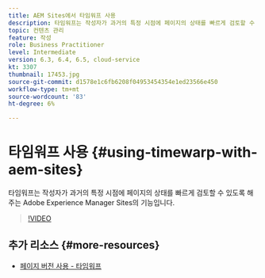 ```yaml
---
title: AEM Sites에서 타임워프 사용
description: 타임워프는 작성자가 과거의 특정 시점에 페이지의 상태를 빠르게 검토할 수 있도록 해주는 Adobe Experience Manager Sites의 기능입니다.
topic: 컨텐츠 관리
feature: 작성
role: Business Practitioner
level: Intermediate
version: 6.3, 6.4, 6.5, cloud-service
kt: 3307
thumbnail: 17453.jpg
source-git-commit: d1578e1c6fb6208f04953454354e1ed23566e450
workflow-type: tm+mt
source-wordcount: '83'
ht-degree: 6%

---
```



# 타임워프 사용 {#using-timewarp-with-aem-sites}

타임워프는 작성자가 과거의 특정 시점에 페이지의 상태를 빠르게 검토할 수 있도록 해주는 Adobe Experience Manager Sites의 기능입니다.

>[!VIDEO](https://video.tv.adobe.com/v/17453/?quality=12&learn=on)

## 추가 리소스 {#more-resources}

* [페이지 버전 사용 - 타임워프](https://experienceleague.adobe.com/docs/experience-manager-cloud-service/sites/authoring/features/page-versions.html)
